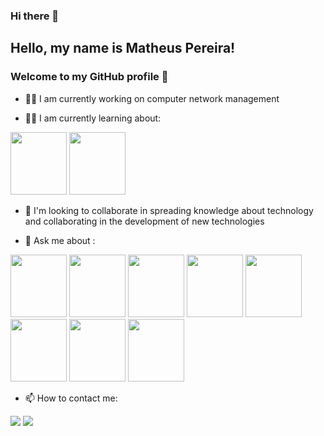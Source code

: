 ### Hi there 👋

## Hello, my name is Matheus Pereira!
### Welcome to my GitHub profile 👋

- 👨‍💻 I am currently working on computer network management

- 👨‍🎓 I am currently learning about:
<div >
<img src="https://cdn.jsdelivr.net/gh/devicons/devicon/icons/kotlin/kotlin-original.svg" width="90px" height="100px"/>
<img src="https://cdn.jsdelivr.net/gh/devicons/devicon/icons/spring/spring-original-wordmark.svg" width="90px" height="100px"/>
</div >
            
- 🤝 I'm looking to collaborate in spreading knowledge about technology and collaborating in the development of new technologies

- 💬 Ask me about :
<div>
<img src="https://cdn.jsdelivr.net/gh/devicons/devicon/icons/android/android-original-wordmark.svg" width="90px" height="100px"/>
<img src="https://cdn.jsdelivr.net/gh/devicons/devicon/icons/androidstudio/androidstudio-original.svg" width="90px" height="100px"/>
<img src="https://cdn.jsdelivr.net/gh/devicons/devicon/icons/linux/linux-original.svg" width="90px" height="100px"/>
<img src="https://cdn.jsdelivr.net/gh/devicons/devicon/icons/java/java-plain.svg" width="90px" height="100px"/>
<img src="https://cdn.jsdelivr.net/gh/devicons/devicon/icons/firebase/firebase-plain-wordmark.svg" width="90px" height="100px"/>
<img src="https://cdn.jsdelivr.net/gh/devicons/devicon/icons/mongodb/mongodb-original.svg" width="90px" height="100px"/>
<img src="https://cdn.jsdelivr.net/gh/devicons/devicon/icons/html5/html5-original-wordmark.svg" width="90px" height="100px"/>
<img src="https://cdn.jsdelivr.net/gh/devicons/devicon/icons/css3/css3-original-wordmark.svg" width="90px" height="100px"/>
</div>          
          
- 📫 How to contact me:
<div>
<a href = "matheuspds327@gmail.com"><img src="https://img.shields.io/badge/Gmail-D14836?style=for-the-badge&logo=gmail&logoColor=white" target="_blank"></a>
<a href="https://www.linkedin.com/in/matheus-pereira-220215221/" target="_blank"><img src="https://img.shields.io/badge/-LinkedIn-%230077B5?style=for-the-badge&logo=linkedin&logoColor=white" target="_blank"></a>
</div>    
